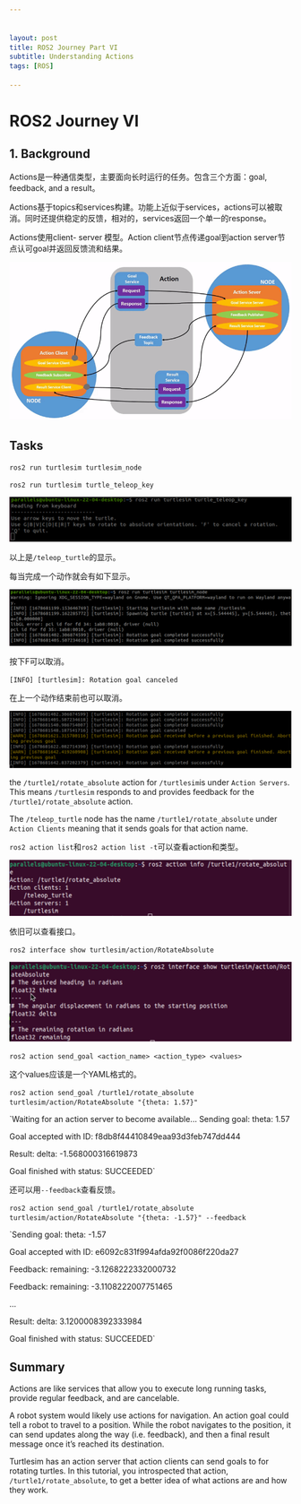 ```yaml
---


layout: post
title: ROS2 Journey Part VI
subtitle: Understanding Actions
tags: [ROS]

---
```


<head>
    <script src="https://cdn.mathjax.org/mathjax/latest/MathJax.js?config=TeX-AMS-MML_HTMLorMML" type="text/javascript"></script>
    <script type="text/x-mathjax-config">
        MathJax.Hub.Config({
            tex2jax: {
            skipTags: ['script', 'noscript', 'style', 'textarea', 'pre'],
            inlineMath: [['$','$']]
            }
        });
    </script>
</head>


# ROS2 Journey VI



## 1. Background

Actions是一种通信类型，主要面向长时运行的任务。包含三个方面：goal, feedback, and a result。

Actions基于topics和services构建。功能上近似于services，actions可以被取消。同时还提供稳定的反馈，相对的，services返回一个单一的response。

Actions使用client- server 模型。Action client节点传递goal到action server节点认可goal并返回反馈流和结果。

![](/img/Action-SingleActionClient.gif)

## Tasks

`ros2 run turtlesim turtlesim_node`

`ros2 run turtlesim turtle_teleop_key`

![](/img/2023-03-13_12-20-20.png)

以上是`/teleop_turtle`的显示。

每当完成一个动作就会有如下显示。

![](/img/2023-03-13_12-24-24.png)

按下F可以取消。

`[INFO] [turtlesim]: Rotation goal canceled`

在上一个动作结束前也可以取消。

![](/img/2023-03-13_12-27-50.png)

the `/turtle1/rotate_absolute` action for `/turtlesim`is under `Action Servers`. This means `/turtlesim` responds to and provides feedback for the `/turtle1/rotate_absolute` action.

The `/teleop_turtle` node has the name `/turtle1/rotate_absolute` under `Action Clients` meaning that it sends goals for that action name.

`ros2 action list`和`ros2 action list -t`可以查看action和类型。

![](/img/2023-03-13_12-34-50.png)

依旧可以查看接口。

`ros2 interface show turtlesim/action/RotateAbsolute`

![](/img/2023-03-13_12-36-40.png)

`ros2 action send_goal <action_name> <action_type> <values>`

这个values应该是一个YAML格式的。

`ros2 action send_goal /turtle1/rotate_absolute turtlesim/action/RotateAbsolute "{theta: 1.57}"`

`Waiting for an action server to become available...
Sending goal:
   theta: 1.57

Goal accepted with ID: f8db8f44410849eaa93d3feb747dd444

Result:
  delta: -1.568000316619873

Goal finished with status: SUCCEEDED`

还可以用`--feedback`查看反馈。

`ros2 action send_goal /turtle1/rotate_absolute turtlesim/action/RotateAbsolute "{theta: -1.57}" --feedback`

`Sending goal:
   theta: -1.57

Goal accepted with ID: e6092c831f994afda92f0086f220da27

Feedback:
  remaining: -3.1268222332000732

Feedback:
  remaining: -3.1108222007751465

…

Result:
  delta: 3.1200008392333984

Goal finished with status: SUCCEEDED`

## Summary

Actions are like services that allow you to execute long running tasks, provide regular feedback, and are cancelable.

A robot system would likely use actions for navigation. An action goal could tell a robot to travel to a position. While the robot navigates to the position, it can send updates along the way (i.e. feedback), and then a final result message once it’s reached its destination.

Turtlesim has an action server that action clients can send goals to for rotating turtles. In this tutorial, you introspected that action, `/turtle1/rotate_absolute`, to get a better idea of what actions are and how they work.
